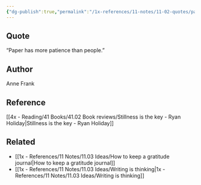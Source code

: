 ```yaml
---
{"dg-publish":true,"permalink":"/1x-references/11-notes/11-02-quotes/paper-has-more-patience-than-people-anne-frank/","title":"Paper has more patience than people - Anne Frank","created":"2025-02-15T14:12:40.697+03:00","updated":"2025-02-15T14:12:40.697+03:00"}
---
```



## Quote
“Paper has more patience than people.”

## Author
Anne Frank

## Reference
[[4x - Reading/41 Books/41.02 Book reviews/Stillness is the key - Ryan Holiday\|Stillness is the key - Ryan Holiday]]

## Related
- [[1x - References/11 Notes/11.03 Ideas/How to keep a gratitude journal\|How to keep a gratitude journal]]
- [[1x - References/11 Notes/11.03 Ideas/Writing is thinking\|1x - References/11 Notes/11.03 Ideas/Writing is thinking]]
